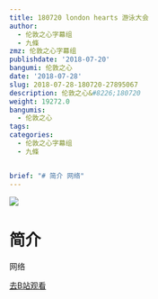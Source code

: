 ```yaml
---
title: 180720 london hearts 游泳大会
author:
  - 伦敦之心字幕组
  - 九條
zmz: 伦敦之心字幕组
publishdate: '2018-07-20'
bangumi: 伦敦之心
date: '2018-07-28'
slug: 2018-07-28-180720-27895067
description: 伦敦之心&#8226;180720
weight: 19272.0
bangumis:
  - 伦敦之心
tags:
categories:
  - 伦敦之心字幕组
  - 九條


brief: "# 简介 网络"
---
```

![](https://i.imgur.com/oqqZHpk.jpg)
# 简介  
网络  

[去B站观看](https://www.bilibili.com/video/av27895067/)
 
